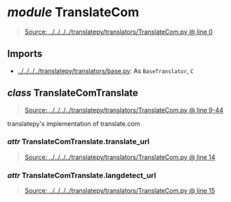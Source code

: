 # *module* **TranslateCom**

> [Source: ../../../../translatepy/translators/TranslateCom.py @ line 0](../../../../translatepy/translators/TranslateCom.py#L0)

## Imports

- [../../../../translatepy/translators/base.py](../../../../translatepy/translators/base.py): As `BaseTranslator`, `C`

## *class* **TranslateComTranslate**

> [Source: ../../../../translatepy/translators/TranslateCom.py @ line 9-44](../../../../translatepy/translators/TranslateCom.py#L9-L44)

translatepy's implementation of translate.com

### *attr* TranslateComTranslate.**translate_url**

> [Source: ../../../../translatepy/translators/TranslateCom.py @ line 14](../../../../translatepy/translators/TranslateCom.py#L14)

### *attr* TranslateComTranslate.**langdetect_url**

> [Source: ../../../../translatepy/translators/TranslateCom.py @ line 15](../../../../translatepy/translators/TranslateCom.py#L15)
